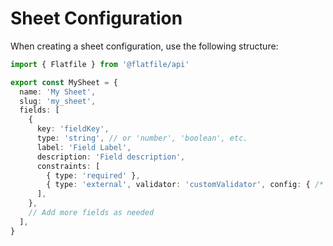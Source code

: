 # Sheet Configuration


When creating a sheet configuration, use the following structure:

```typescript
import { Flatfile } from '@flatfile/api'

export const MySheet = {
  name: 'My Sheet',
  slug: 'my_sheet',
  fields: [
    {
      key: 'fieldKey',
      type: 'string', // or 'number', 'boolean', etc.
      label: 'Field Label',
      description: 'Field description',
      constraints: [
        { type: 'required' },
        { type: 'external', validator: 'customValidator', config: { /* validation config */ } }
      ],
    },
    // Add more fields as needed
  ],
}
```
